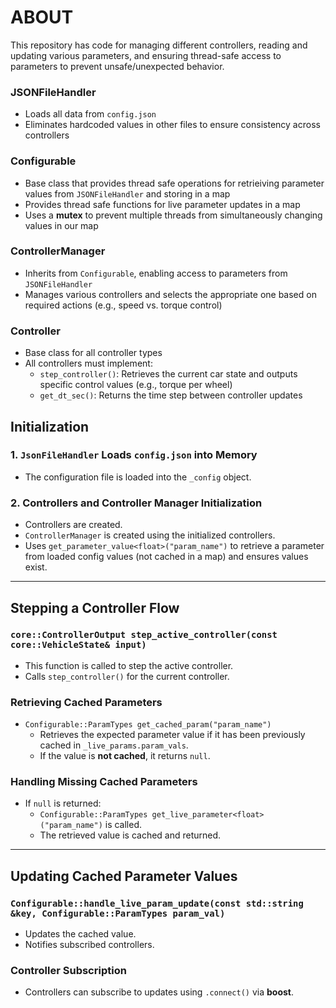 # ABOUT

This repository has code for managing different controllers, reading and updating various parameters, and ensuring thread-safe access to parameters to prevent unsafe/unexpected behavior.

### JSONFileHandler
- Loads all data from `config.json`
- Eliminates hardcoded values in other files to ensure consistency across controllers

### Configurable
- Base class that provides thread safe operations for retrieiving parameter values from `JSONFileHandler` and storing in a map
- Provides thread safe functions for live parameter updates in a map
- Uses a **mutex** to prevent multiple threads from simultaneously changing values in our map 

### ControllerManager
- Inherits from `Configurable`, enabling access to parameters from `JSONFileHandler`
- Manages various controllers and selects the appropriate one based on required actions (e.g., speed vs. torque control)

### Controller
- Base class for all controller types
- All controllers must implement:
  - `step_controller()`: Retrieves the current car state and outputs specific control values (e.g., torque per wheel)
  - `get_dt_sec()`: Returns the time step between controller updates
 
## Initialization

### 1. `JsonFileHandler` Loads `config.json` into Memory
   - The configuration file is loaded into the `_config` object.

### 2. Controllers and Controller Manager Initialization
   - Controllers are created.
   - `ControllerManager` is created using the initialized controllers.
   - Uses `get_parameter_value<float>("param_name")` to retrieve a parameter from loaded config values (not cached in a map) and ensures values exist.

---

## Stepping a Controller Flow

### `core::ControllerOutput step_active_controller(const core::VehicleState& input)`
   - This function is called to step the active controller.
   - Calls `step_controller()` for the current controller.

### Retrieving Cached Parameters
   - `Configurable::ParamTypes get_cached_param("param_name")`
     - Retrieves the expected parameter value if it has been previously cached in `_live_params.param_vals`.
     - If the value is **not cached**, it returns `null`.

### Handling Missing Cached Parameters
   - If `null` is returned:
     - `Configurable::ParamTypes get_live_parameter<float>("param_name")` is called.
     - The retrieved value is cached and returned.

---

## Updating Cached Parameter Values

### `Configurable::handle_live_param_update(const std::string &key, Configurable::ParamTypes param_val)`
   - Updates the cached value.
   - Notifies subscribed controllers.

### Controller Subscription
   - Controllers can subscribe to updates using `.connect()` via **boost**.


